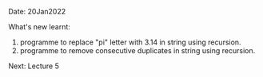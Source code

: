 Date: 20Jan2022

What's new learnt:

1. programme to replace "pi" letter with 3.14 in string using recursion.
2. programme to remove consecutive duplicates in string using recursion.

Next:
Lecture 5
